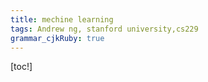 ```yaml
---
title: mechine learning 
tags: Andrew ng, stanford university,cs229
grammar_cjkRuby: true
---
```


[toc!]

